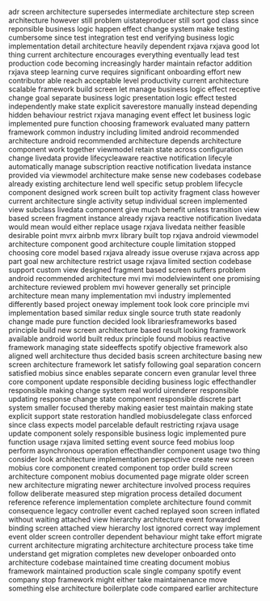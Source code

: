 adr screen architecture supersedes intermediate architecture step screen architecture however still problem uistateproducer still sort god class since reponsible business logic happen effect change system make testing cumbersome since test integration test end verifying business logic implementation detail architecture heavily dependent rxjava rxjava good lot thing current architecture encourages everything eventually lead test production code becoming increasingly harder maintain refactor addition rxjava steep learning curve requires significant onboarding effort new contributor able reach acceptable level productivity current architecture scalable framework build screen let manage business logic effect receptive change goal separate business logic presentation logic effect tested independently make state explicit saverestore manually instead depending hidden behaviour restrict rxjava managing event effect let business logic implemented pure function choosing framework evaluated many pattern framework common industry including limited android recommended architecture android recommended architecture depends architecture component work together viewmodel retain state across configuration change livedata provide lifecycleaware reactive notification lifecyle automatically manage subscription reactive notification livedata instance provided via viewmodel architecture make sense new codebases codebase already existing architecture lend well specific setup problem lifecycle component designed work screen built top activity fragment class however current architecture single activity setup individual screen implemented view subclass livedata component give much benefit unless transition view based screen fragment instance already rxjava reactive notification livedata would mean would either replace usage rxjava livedata neither feasible desirable point mvrx airbnb mvrx library built top rxjava android viewmodel architecture component good architecture couple limitation stopped choosing core model based rxjava already issue overuse rxjava across app part goal new architecture restrict usage rxjava limited section codebase support custom view designed fragment based screen suffers problem android recommended architecture mvi mvi modelviewintent one promising architecture reviewed problem mvi however generally set principle architecture mean many implementation mvi industry implemented differently based project oneway implement took look core principle mvi implementation based similar redux single source truth state readonly change made pure function decided look librariesframeworks based principle build new screen architecture based result looking framework available android world built redux principle found mobius reactive framework managing state sideeffects spotify objective framework also aligned well architecture thus decided basis screen architecture basing new screen architecture framework let satisfy following goal separation concern satisfied mobius since enables separate concern even granular level three core component update responsible deciding business logic effecthandler responsible making change system real world uirenderer responsible updating response change state component responsible discrete part system smaller focused thereby making easier test maintain making state explicit support state restoration handled mobiusdelegate class enforced since class expects model parcelable default restricting rxjava usage update component solely responsible business logic implemented pure function usage rxjava limited setting event source feed mobius loop perform asynchronous operation effecthandler component usage two thing consider look architecture implementation perspective create new screen mobius core component created component top order build screen architecture component mobius documented page migrate older screen new architecture migrating newer architecture involved process requires follow deliberate measured step migration process detailed document reference reference implementation complete architecture found commit consequence legacy controller event cached replayed soon screen inflated without waiting attached view hierarchy architecture event forwarded binding screen attached view hierarchy lost ignored correct way implement event older screen controller dependent behaviour might take effort migrate current architecture migrating architecture architecture process take time understand get migration completes new developer onboarded onto architecture codebase maintained time creating document mobius framework maintained production scale single company spotify event company stop framework might either take maintainenance move something else architecture boilerplate code compared earlier architecture